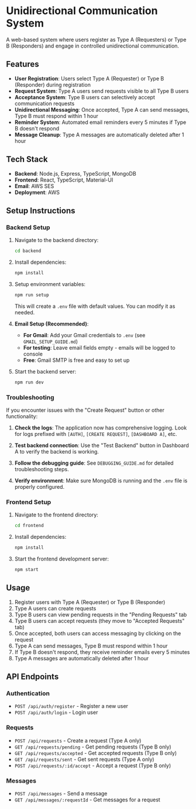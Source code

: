 # Unidirectional Communication System

A web-based system where users register as Type A (Requesters) or Type B (Responders) and engage in controlled unidirectional communication.

## Features

- **User Registration**: Users select Type A (Requester) or Type B (Responder) during registration
- **Request System**: Type A users send requests visible to all Type B users
- **Acceptance System**: Type B users can selectively accept communication requests
- **Unidirectional Messaging**: Once accepted, Type A can send messages, Type B must respond within 1 hour
- **Reminder System**: Automated email reminders every 5 minutes if Type B doesn't respond
- **Message Cleanup**: Type A messages are automatically deleted after 1 hour

## Tech Stack

- **Backend**: Node.js, Express, TypeScript, MongoDB
- **Frontend**: React, TypeScript, Material-UI
- **Email**: AWS SES
- **Deployment**: AWS

## Setup Instructions

### Backend Setup

1. Navigate to the backend directory:

   ```bash
   cd backend
   ```

2. Install dependencies:

   ```bash
   npm install
   ```

3. Setup environment variables:

   ```bash
   npm run setup
   ```

   This will create a `.env` file with default values. You can modify it as needed.

4. **Email Setup (Recommended)**:

   - **For Gmail**: Add your Gmail credentials to `.env` (see `GMAIL_SETUP_GUIDE.md`)
   - **For testing**: Leave email fields empty - emails will be logged to console
   - **Free**: Gmail SMTP is free and easy to set up

5. Start the backend server:
   ```bash
   npm run dev
   ```

### Troubleshooting

If you encounter issues with the "Create Request" button or other functionality:

1. **Check the logs**: The application now has comprehensive logging. Look for logs prefixed with `[AUTH]`, `[CREATE REQUEST]`, `[DASHBOARD A]`, etc.

2. **Test backend connection**: Use the "Test Backend" button in Dashboard A to verify the backend is working.

3. **Follow the debugging guide**: See `DEBUGGING_GUIDE.md` for detailed troubleshooting steps.

4. **Verify environment**: Make sure MongoDB is running and the `.env` file is properly configured.

### Frontend Setup

1. Navigate to the frontend directory:

   ```bash
   cd frontend
   ```

2. Install dependencies:

   ```bash
   npm install
   ```

3. Start the frontend development server:
   ```bash
   npm start
   ```

## Usage

1. Register users with Type A (Requester) or Type B (Responder)
2. Type A users can create requests
3. Type B users can view pending requests in the "Pending Requests" tab
4. Type B users can accept requests (they move to "Accepted Requests" tab)
5. Once accepted, both users can access messaging by clicking on the request
6. Type A can send messages, Type B must respond within 1 hour
7. If Type B doesn't respond, they receive reminder emails every 5 minutes
8. Type A messages are automatically deleted after 1 hour

## API Endpoints

### Authentication

- `POST /api/auth/register` - Register a new user
- `POST /api/auth/login` - Login user

### Requests

- `POST /api/requests` - Create a request (Type A only)
- `GET /api/requests/pending` - Get pending requests (Type B only)
- `GET /api/requests/accepted` - Get accepted requests (Type B only)
- `GET /api/requests/sent` - Get sent requests (Type A only)
- `POST /api/requests/:id/accept` - Accept a request (Type B only)

### Messages

- `POST /api/messages` - Send a message
- `GET /api/messages/:requestId` - Get messages for a request
